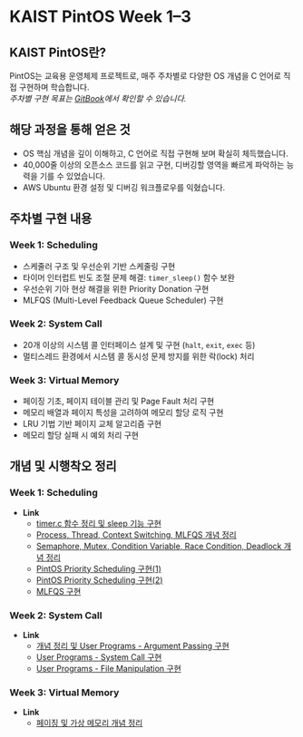 # KAIST PintOS Week 1–3

## KAIST PintOS란?
PintOS는 교육용 운영체제 프로젝트로, 매주 주차별로 다양한 OS 개념을 C 언어로 직접 구현하며 학습합니다.  
*주차별 구현 목표는 [GitBook](https://casys-kaist.github.io/pintos-kaist/)에서 확인할 수 있습니다.*

## 해당 과정을 통해 얻은 것
- OS 핵심 개념을 깊이 이해하고, C 언어로 직접 구현해 보며 확실히 체득했습니다.  
- 40,000줄 이상의 오픈소스 코드를 읽고 구현, 디버깅할 영역을 빠르게 파악하는 능력을 기를 수 있었습니다.  
- AWS Ubuntu 환경 설정 및 디버깅 워크플로우를 익혔습니다.  

## 주차별 구현 내용

### Week 1: Scheduling
- 스케줄러 구조 및 우선순위 기반 스케줄링 구현  
- 타이머 인터럽트 빈도 조절 문제 해결: `timer_sleep()` 함수 보완  
- 우선순위 기아 현상 해결을 위한 Priority Donation 구현  
- MLFQS (Multi-Level Feedback Queue Scheduler) 구현  

### Week 2: System Call
- 20개 이상의 시스템 콜 인터페이스 설계 및 구현 (`halt`, `exit`, `exec` 등)  
- 멀티스레드 환경에서 시스템 콜 동시성 문제 방지를 위한 락(lock) 처리  

### Week 3: Virtual Memory
- 페이징 기초, 페이지 테이블 관리 및 Page Fault 처리 구현  
- 메모리 배열과 페이지 특성을 고려하여 메모리 할당 로직 구현  
- LRU 기법 기반 페이지 교체 알고리즘 구현  
- 메모리 할당 실패 시 예외 처리 구현  

## 개념 및 시행착오 정리
### Week 1: Scheduling
- **Link**
  - [timer.c 함수 정리 및 sleep 기능 구현](https://scientific-string-9e5.notion.site/KraftonJungle-Day54-PintOS-Week1-timer-c-sleep-13063eaa9930807bb4efedf7a0f49dea?pvs=74)
  - [Process, Thread, Context Switching, MLFQS 개념 정리](https://scientific-string-9e5.notion.site/KraftonJungle-Day57-PintOS-Week1-Process-Thread-Context-Switching-MLFQS-13163eaa993080c4a9e6c39a1a6fe204?pvs=74)
  - [Semaphore, Mutex, Condition Variable, Race Condition, Deadlock 개념 정리](https://scientific-string-9e5.notion.site/KraftonJungle-Day58-PintOS-Week1-Semaphore-Mutex-Condition-Variable-Race-Condition-Deadlock-13463eaa993080f2ad8ccc6ed570147b?pvs=74)
  - [PintOS Priority Scheduling 구현(1)](https://scientific-string-9e5.notion.site/KraftonJungle-Day59-PintOS-Week1-PintOS-Priority-Scheduling-1-13563eaa993080a39da7dbb7d1b7f813?pvs=74)
  - [PintOS Priority Scheduling 구현(2)](https://scientific-string-9e5.notion.site/KraftonJungle-Day59-PintOS-Week1-PintOS-Priority-Scheduling-2-13663eaa993080a59d04f07ffe4caa9f?pvs=74)
  - [MLFQS 구현](https://scientific-string-9e5.notion.site/KraftonJungle-Day61-PintOS-Week1-MLFQS-13863eaa993080b693e3d6a9fde76702?pvs=74)
### Week 2: System Call
- **Link**
  - [개념 정리 및 User Programs - Argument Passing 구현](https://scientific-string-9e5.notion.site/KraftonJungle-Day66-PintOS-Week2-User-Programs-Argument-Passing-13c63eaa993080a4b59ce9f282a34765?pvs=74)
  - [User Programs - System Call 구현](https://scientific-string-9e5.notion.site/KraftonJungle-Day68-User-Programs-System-Call-13e63eaa993080c0bd70e97d3045af09)
  - [User Programs - File Manipulation 구현](https://scientific-string-9e5.notion.site/KraftonJungle-Day68-PintOS-Week2-User-Programs-File-Manipulation-14263eaa993080debd51d9bde0673609?pvs=74)
### Week 3: Virtual Memory
- **Link**
  - [페이징 및 가상 메모리 개념 정리](https://scientific-string-9e5.notion.site/KraftonJungle-Day74-PintOS-Week3-14963eaa993080228fa5c3570a037732?pvs=74)
 

<!--

**Here are some ideas to get you started:**

🙋‍♀️ A short introduction - what is your organization all about?
🌈 Contribution guidelines - how can the community get involved?
👩‍💻 Useful resources - where can the community find your docs? Is there anything else the community should know?
🍿 Fun facts - what does your team eat for breakfast?
🧙 Remember, you can do mighty things with the power of [Markdown](https://docs.github.com/github/writing-on-github/getting-started-with-writing-and-formatting-on-github/basic-writing-and-formatting-syntax)
-->
